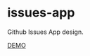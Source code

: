 # issues-app

Github Issues App design. 


[DEMO](https://adampielach.github.io/projects/issues-app/)
